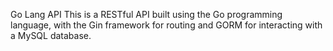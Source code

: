 Go Lang API
This is a RESTful API built using the Go programming language, with the Gin framework for routing and GORM for interacting with a MySQL database.

